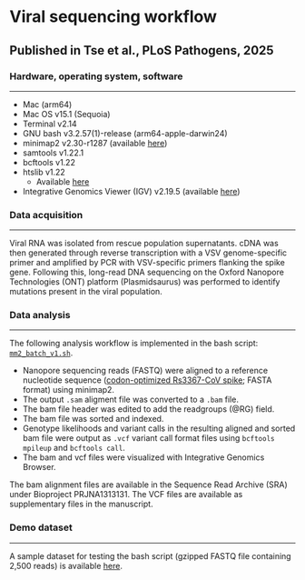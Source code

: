 # Viral sequencing workflow
## Published in Tse et al., PLoS Pathogens, 2025

### Hardware, operating system, software
---
- Mac (arm64)
- Mac OS v15.1 (Sequoia)
- Terminal v2.14
- GNU bash v3.2.57(1)-release (arm64-apple-darwin24)
- minimap2 v2.30-r1287 (available [here](https://github.com/lh3/minimap2))
- samtools v1.22.1
- bcftools v1.22
- htslib v1.22
  - Available [here](https://www.htslib.org)
- Integrative Genomics Viewer (IGV) v2.19.5 (available [here](https://www.igv.org))
   
### Data acquisition
---
Viral RNA was isolated from rescue population supernatants. cDNA was then generated through reverse transcription with a VSV genome-specific primer and amplified by PCR with VSV-specific primers flanking the spike gene. Following this, long-read DNA sequencing on the Oxford Nanopore Technologies (ONT) platform (Plasmidsaurus) was performed to identify mutations present in the viral population.

### Data analysis
---
The following analysis workflow is implemented in the bash script: [`mm2_batch_v1.sh`](mm2_batch_v1.sh).
- Nanopore sequencing reads (FASTQ) were aligned to a reference nucleotide sequence ([codon-optimized Rs3367-CoV spike](Rs3367_CoV_S_ref.fasta); FASTA format) using minimap2.
- The output `.sam` aligment file was converted to a `.bam` file.
- The bam file header was edited to add the readgroups (@RG) field.
- The bam file was sorted and indexed.
- Genotype likelihoods and variant calls in the resulting aligned and sorted bam file were output as `.vcf` variant call format files using `bcftools mpileup` and `bcftools call`.
- The bam and vcf files were visualized with Integrative Genomics Browser.

The bam alignment files are available in the Sequence Read Archive (SRA) under Bioproject PRJNA1313131. The VCF files are available as supplementary files in the manuscript. 

### Demo dataset
---
A sample dataset for testing the bash script (gzipped FASTQ file containing 2,500 reads) is available [here](sample.fastq.gz).
